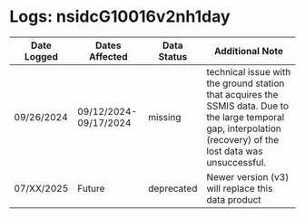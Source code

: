 # Logs: nsidcG10016v2nh1day


| Date Logged | Dates Affected | Data Status | Additional Note |
|----------|----------|----------|----------|
| 09/26/2024 | 09/12/2024-09/17/2024 | missing | technical issue with the ground station that acquires the SSMIS data. Due to the large temporal gap, interpolation (recovery) of the lost data was unsuccessful. |
| 07/XX/2025 | Future | deprecated | Newer version (v3) will replace this data product |
